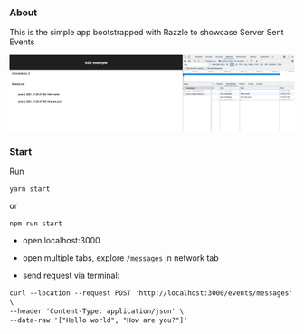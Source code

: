 ### About
This is the simple app bootstrapped with Razzle to showcase Server Sent Events

![App](docs/app.png "App")


### Start
Run 
```
yarn start
```
or
```
npm run start
```

- open localhost:3000

- open multiple tabs, explore `/messages` in network tab 

- send request via terminal:
```
curl --location --request POST 'http://localhost:3000/events/messages' \
--header 'Content-Type: application/json' \
--data-raw '["Hello world", "How are you?"]'
```
